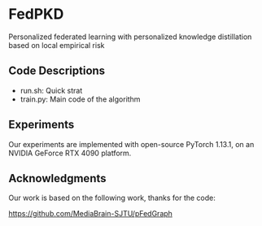 # FedPKD
Personalized federated learning with personalized knowledge distillation based on local empirical risk

## Code Descriptions
- run.sh: Quick strat
- train.py: Main code of the algorithm
  
## Experiments
Our experiments are implemented with open-source PyTorch 1.13.1, on an NVIDIA GeForce RTX 4090 platform. 

## Acknowledgments
Our work is based on the following work, thanks for the code:

https://github.com/MediaBrain-SJTU/pFedGraph
